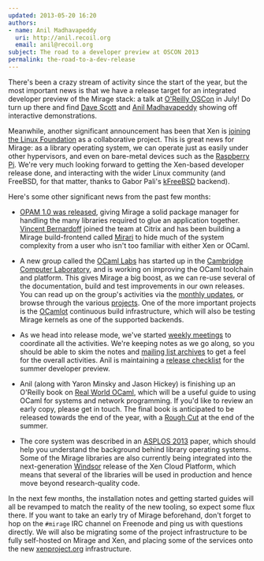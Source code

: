 ```yaml
---
updated: 2013-05-20 16:20
authors:
- name: Anil Madhavapeddy
  uri: http://anil.recoil.org
  email: anil@recoil.org
subject: The road to a developer preview at OSCON 2013
permalink: the-road-to-a-dev-release
---
```


There's been a crazy stream of activity since the start of the year, but the most important news is that we have a release target for an integrated developer preview of the Mirage stack: a talk at [O'Reilly OSCon](http://www.oscon.com/oscon2013/public/schedule/detail/28956) in July!  Do turn up there and find [Dave Scott](http://dave.recoil.org) and [Anil Madhavapeddy](http://anil.recoil.org) showing off interactive demonstrations.

Meanwhile, another significant announcement has been that Xen is [joining the Linux Foundation](http://www.linuxfoundation.org/news-media/announcements/2013/04/xen-become-linux-foundation-collaborative-project) as a collaborative project.  This is great news for Mirage: as a library operating system, we can operate just as easily under other hypervisors, and even on bare-metal devices such as the [Raspberry Pi](http://raspberrypi.org).  We're very much looking forward to getting the Xen-based developer release done, and interacting with the wider Linux community (and FreeBSD, for that matter, thanks to Gabor Pali's [kFreeBSD](https://github.com/pgj/mirage-kfreebsd) backend).

Here's some other significant news from the past few months:

* [OPAM 1.0 was released](http://www.ocamlpro.com/blog/2013/03/14/opam-1.0.0.html), giving Mirage a solid package manager for handling the many libraries required to glue an application together.  [Vincent Bernardoff](https://github.com/vbmithr) joined the team at Citrix and has been building a Mirage build-frontend called [Mirari](https://github.com/mirage/mirari) to hide much of the system complexity from a user who isn't too familiar with either Xen or OCaml.

* A new group called the [OCaml Labs](http://ocaml.io) has started up in the [Cambridge Computer Laboratory](http://www.cl.cam.ac.uk), and is working on improving the OCaml toolchain and platform.  This gives Mirage a big boost, as we can re-use several of the documentation, build and test improvements in our own releases.  You can read up on the group's activities via the [monthly updates](http://ocaml.io/news), or browse through the various [projects](http://ocaml.io/tasks).  One of the more important projects is the [OCamlot](http://www.cl.cam.ac.uk/projects/ocamllabs/tasks/platform.html#OCamlot) continuous build infrastructure, which will also be testing Mirage kernels as one of the supported backends.

* As we head into release mode, we've started [weekly meetings](/wiki#Weekly-calls-and-release-notes) to coordinate all the activities.  We're keeping notes as we go along, so you should be able to skim the notes and [mailing list archives](https://lists.cam.ac.uk/pipermail/cl-mirage/) to get a feel for the overall activities.  Anil is maintaining a [release checklist](https://mirage.github.io/wiki/dev-preview-checklist) for the summer developer preview.

* Anil (along with Yaron Minsky and Jason Hickey) is finishing up an O'Reilly book on [Real World OCaml](http://realworldocaml.org), which will be a useful guide to using OCaml for systems and network programming. If you'd like to review an early copy, please get in touch.  The final book is anticipated to be released towards the end of the year, with a [Rough Cut](http://shop.oreilly.com/category/roughcuts.do) at the end of the summer.

* The core system was described in an [ASPLOS 2013](http://anil.recoil.org/papers/2013-asplos-mirage.pdf) paper, which should help you understand the background behind library operating systems. Some of the Mirage libraries are also currently being integrated into the next-generation [Windsor](http://blogs.citrix.com/2012/05/17/introducing-windsor-a-new-xen-based-virtualization-architecture/) release of the Xen Cloud Platform, which means that several of the libraries will be used in production and hence move beyond research-quality code.

In the next few months, the installation notes and getting started guides will
all be revamped to match the reality of the new tooling, so expect some flux
there.   If you want to take an early try of Mirage beforehand, don't forget to
hop on the `#mirage` IRC channel on Freenode and ping us with questions
directly.  We will also be migrating some of the project infrastructure to be fully
self-hosted on Mirage and Xen, and placing some of the services onto the new [xenproject.org](http://xenproject.org) infrastructure. 

